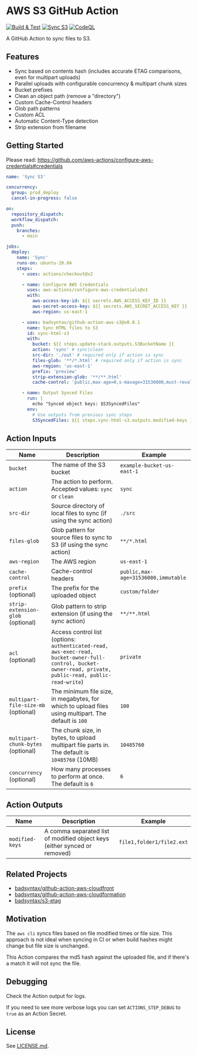 # AWS S3 GitHub Action

[![Build & Test](https://github.com/badsyntax/github-action-aws-s3/actions/workflows/test.yml/badge.svg?branch=master)](https://github.com/badsyntax/github-action-aws-s3/actions/workflows/test.yml)
[![Sync S3](https://github.com/badsyntax/github-action-aws-s3/actions/workflows/sync-s3.yml/badge.svg?branch=master)](https://github.com/badsyntax/github-action-aws-s3/actions/workflows/sync-s3.yml)
[![CodeQL](https://github.com/badsyntax/github-action-aws-s3/actions/workflows/codeql-analysis.yml/badge.svg?branch=master)](https://github.com/badsyntax/github-action-aws-s3/actions/workflows/codeql-analysis.yml)

A GitHub Action to sync files to S3.

## Features

- Sync based on contents hash (includes accurate ETAG comparisons, even for multipart uploads)
- Parallel uploads with configurable concurrency & multipart chunk sizes
- Bucket prefixes
- Clean an object path (remove a "directory")
- Custom Cache-Control headers
- Glob path patterns
- Custom ACL
- Automatic Content-Type detection
- Strip extension from filename

## Getting Started

Please read: <https://github.com/aws-actions/configure-aws-credentials#credentials>

```yml
name: 'Sync S3'

concurrency:
  group: prod_deploy
  cancel-in-progress: false

on:
  repository_dispatch:
  workflow_dispatch:
  push:
    branches:
      - main

jobs:
  deploy:
    name: 'Sync'
    runs-on: ubuntu-20.04
    steps:
      - uses: actions/checkout@v2

      - name: Configure AWS Credentials
        uses: aws-actions/configure-aws-credentials@v1
        with:
          aws-access-key-id: ${{ secrets.AWS_ACCESS_KEY_ID }}
          aws-secret-access-key: ${{ secrets.AWS_SECRET_ACCESS_KEY }}
          aws-region: us-east-1

      - uses: badsyntax/github-action-aws-s3@v0.0.1
        name: Sync HTML files to S3
        id: sync-html-s3
        with:
          bucket: ${{ steps.update-stack.outputs.S3BucketName }}
          action: 'sync' # sync|clean
          src-dir: './out' # required only if action is sync
          files-glob: '**/*.html' # required only if action is sync
          aws-region: 'us-east-1'
          prefix: 'preview'
          strip-extension-glob: '**/**.html'
          cache-control: 'public,max-age=0,s-maxage=31536000,must-revalidate'

      - name: Output Synced Files
        run: |
          echo "Synced object keys: $S3SyncedFiles"
        env:
          # Use outputs from previous sync steps
          S3SyncedFiles: ${{ steps.sync-html-s3.outputs.modified-keys }}
```

## Action Inputs

| Name                                | Description                                                                                                                                               | Example                             |
| ----------------------------------- | --------------------------------------------------------------------------------------------------------------------------------------------------------- | ----------------------------------- |
| `bucket`                            | The name of the S3 bucket                                                                                                                                 | `example-bucket-us-east-1`          |
| `action`                            | The action to perform. Accepted values: `sync` or `clean`                                                                                                 | `sync`                              |
| `src-dir`                           | Source directory of local files to sync (if using the sync action)                                                                                        | `./src`                             |
| `files-glob`                        | Glob pattern for source files to sync to S3 (if using the sync action)                                                                                    | `**/*.html`                         |
| `aws-region`                        | The AWS region                                                                                                                                            | `us-east-1`                         |
| `cache-control`                     | Cache-control headers                                                                                                                                     | `public,max-age=31536000,immutable` |
| `prefix` (optional)                 | The prefix for the uploaded object                                                                                                                        | `custom/folder`                     |
| `strip-extension-glob` (optional)   | Glob pattern to strip extension (if using the sync action)                                                                                                | `**/**.html`                        |
| `acl` (optional)                    | Access control list (options: `authenticated-read, aws-exec-read, bucket-owner-full-control, bucket-owner-read, private, public-read, public-read-write`) | `private`                           |
| `multipart-file-size-mb` (optional) | The minimum file size, in megabytes, for which to upload files using multipart. The default is `100`                                                      | `100`                               |
| `multipart-chunk-bytes` (optional)  | The chunk size, in bytes, to upload multipart file parts in. The default is `10485760` (10MB)                                                             | `10485760`                          |
| `concurrency` (optional)            | How many processes to perform at once. The default is `6`                                                                                                 | `6`                                 |

## Action Outputs

| Name            | Description                                                               | Example                   |
| --------------- | ------------------------------------------------------------------------- | ------------------------- |
| `modified-keys` | A comma separated list of modified object keys (either synced or removed) | `file1,folder1/file2.ext` |

## Related Projects

- [badsyntax/github-action-aws-cloudfront](https://github.com/badsyntax/github-action-aws-cloudfront)
- [badsyntax/github-action-aws-cloudformation](https://github.com/badsyntax/github-action-aws-cloudformation)
- [badsyntax/s3-etag](https://github.com/badsyntax/s3-etag)

## Motivation

The `aws cli` syncs files based on file modified times or file size. This approach is not ideal when syncing in CI or when build hashes might change but file size is unchanged.

This Action compares the md5 hash against the uploaded file, and if there's a match it will not sync the file.

## Debugging

Check the Action output for logs.

If you need to see more verbose logs you can set `ACTIONS_STEP_DEBUG` to `true` as an Action Secret.

## License

See [LICENSE.md](./LICENSE.md).
